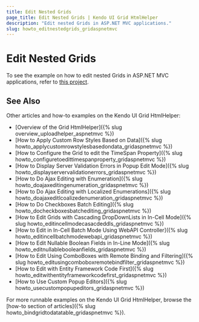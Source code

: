 ```yaml
---
title: Edit Nested Grids
page_title: Edit Nested Grids | Kendo UI Grid HtmlHelper
description: "Edit nested Grids in ASP.NET MVC applications."
slug: howto_editnestedgrids_gridaspnetmvc
---
```


# Edit Nested Grids

To see the example on how to edit nested Grids in ASP.NET MVC applications, refer to [this project](https://github.com/telerik/ui-for-aspnet-mvc-examples/tree/master/grid/edit-nested-grid).

## See Also

Other articles and how-to examples on the Kendo UI Grid HtmlHelper:

* [Overview of the Grid HtmlHelper]({% slug overview_uploadhelper_aspnetmvc %})
* [How to Apply Custom Row Styles Based on Data]({% slug howto_applycustomrowstylesbasedondata_gridaspnetmvc %})
* [How to Configure the Grid to edit the TimeSpan Property]({% slug howto_configuretoedittimespanproperty_gridaspnetmvc %})
* [How to Display Server Validation Errors in Popup Edit Mode]({% slug howto_displayservervalidationerrors_gridaspnetmvc %})
* [How to Do Ajax Editing with Enumeration]({% slug howto_doajaxeditingenumeration_gridaspnetmvc %})
* [How to Do Ajax Editing with Localized Enumerations]({% slug howto_doajaxeditlcoalizedenumeration_gridaspnetmvc %})
* [How to Do Checkboxes Batch Editing]({% slug howto_docheckboxesbatchediting_gridaspnetmvc %})
* [How to Edit Grids with Cascading DropDownLists in In-Cell Mode]({% slug howto_editincellmodecasacdeddls_gridaspnetmvc %})
* [How to Edit in In-Cell Batch Mode Using WebAPI Controller]({% slug howto_editincellbatchmodewebapi_gridaspnetmvc %})
* [How to Edit Nullable Boolean Fields in In-Line Mode]({% slug howto_editnullablebooleanfields_gridaspnetmvc %})
* [How to Edit Using ComboBoxes with Remote Binding and Filtering]({% slug howto_editusingcomboboxremotebindfilter_gridaspnetmvc %})
* [How to Edit with Entity Framework Code First]({% slug howto_editwithentityframeworkcodefirst_gridaspnetmvc %})
* [How to Use Custom Popup Editors]({% slug howto_usecustompopupeditors_gridaspnetmvc %})

For more runnable examples on the Kendo UI Grid HtmlHelper, browse the [how-to section of articles]({% slug howto_bindgridtodatatable_gridaspnetmvc %}).
